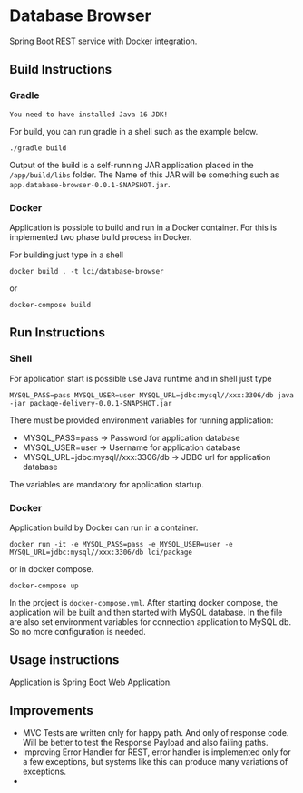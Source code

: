 # Database Browser 

Spring Boot REST service with Docker integration.

## Build Instructions
### Gradle

`You need to have installed Java 16 JDK!`

For build, you can run gradle in a shell such as the example below.

```shell
./gradle build
```

Output of the build is a self-running JAR application placed in the `/app/build/libs` folder.
The Name of this JAR will be something such as `app.database-browser-0.0.1-SNAPSHOT.jar`.

### Docker

Application is possible to build and run in a Docker container. For this is implemented two phase build
process in Docker.

For building just type in a shell
```shell
docker build . -t lci/database-browser
```
or 
```shell
docker-compose build
```

## Run Instructions
### Shell
For application start is possible use Java runtime and in shell just type

```shell
MYSQL_PASS=pass MYSQL_USER=user MYSQL_URL=jdbc:mysql//xxx:3306/db java -jar package-delivery-0.0.1-SNAPSHOT.jar
```

There must be provided environment variables for running application:
* MYSQL_PASS=pass -> Password for application database 
* MYSQL_USER=user -> Username for application database
* MYSQL_URL=jdbc:mysql//xxx:3306/db -> JDBC url for application database

The variables are mandatory for application startup.

### Docker
Application build by Docker can run in a container. 
```shell
docker run -it -e MYSQL_PASS=pass -e MYSQL_USER=user -e MYSQL_URL=jdbc:mysql//xxx:3306/db lci/package
```
or in docker compose.
```shell
docker-compose up
```

In the project is `docker-compose.yml`. After starting docker compose, the application will be built and then started with 
MySQL database. In the file are also set environment variables for connection application to MySQL db. So no more 
configuration is needed.

## Usage instructions

Application is Spring Boot Web Application.

## Improvements
* MVC Tests are written only for happy path. And only of response code. Will be better to test the Response Payload and also failing paths.
* Improving Error Handler for REST, error handler is implemented only for a few exceptions, but systems like this can produce many variations of exceptions.
* 